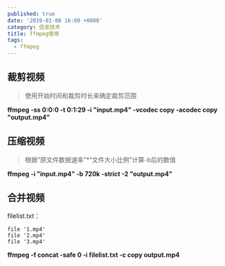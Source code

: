```yaml
---
published: true
date: '2019-01-08 16:00 +0800'
category: 信息技术
title: ffmpeg使用
tags:
  - ffmpeg
---
```

## 裁剪视频

> 使用开始时间和裁剪时长来确定裁剪范围

**ffmpeg -ss 0:0:0 -t 0:1:29 -i "input.mp4" -vcodec copy -acodec copy "output.mp4"**

## 压缩视频

> 根据“原文件数据速率”\*“文件大小比例”计算-b后的数值

**ffmpeg -i "input.mp4" -b 720k -strict -2 "output.mp4"**

## 合并视频

filelist.txt：

````
file '1.mp4'
file '2.mp4'
file '3.mp4'
````
**ffmpeg -f concat -safe 0 -i filelist.txt -c copy output.mp4**
